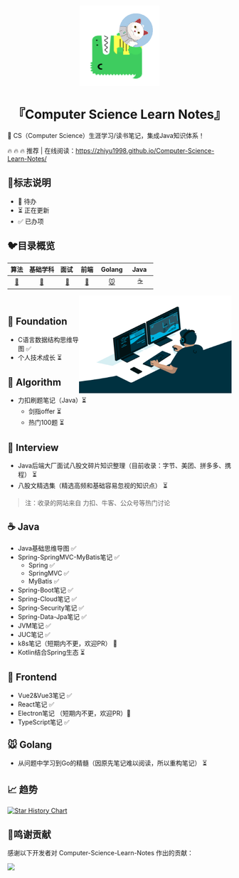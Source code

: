 <div align="center">
 <img width="180px" src="src/.vuepress/public/logo.png">
    <p/>
 <h1>『Computer Science Learn Notes』</h1>
</div>




:rocket: CS（Computer Science）生涯学习/读书笔记，集成Java知识体系！

:fire: :fire: :fire:  推荐 | 在线阅读：<https://zhiyu1998.github.io/Computer-Science-Learn-Notes/>

## :milky_way:标志说明

* 🚫 待办
* ⏳ 正在更新
* ✅ 已办项

## :bird:目录概览

|          算法           |          基础学科           |       面试&nbsp;       |         前端         | &nbsp;Golang&nbsp;  | &nbsp;Java&nbsp;&nbsp; |
| :---------------------: | :-------------------------: | :--------------------: | :------------------: | :-----------------: | :--------------------: |
| [:penguin:](#Algorithm) | [:baby_chick:](#Foundation) | [:tiger:](#Interview) | [:ocean:](#Frontend) | [:mouse:](#golang) |   [:coffee:](#java)    |

<img align="right" alt="GIF" src="src/.vuepress/public/code.gif" width="343" height="220" title="Do what you like, and do it best!"> &nbsp;

## :baby_chick: Foundation

* C语言数据结构思维导图 ✅
* 个人技术成长 ⏳



## :penguin: Algorithm

* 力扣刷题笔记（Java）⏳
  * 剑指offer ⏳
  * 热门100题 ⏳



## :tiger: Interview

* Java后端大厂面试八股文碎片知识整理（目前收录：字节、美团、拼多多、携程） ⏳
* 八股文精选集（精选高频和基础容易忽视的知识点） ⏳

> 注：收录的网站来自 力扣、牛客、公众号等热门讨论

## :coffee: Java

* Java基础思维导图 ✅
* Spring-SpringMVC-MyBatis笔记 ✅
  * Spring  ✅
  * SpringMVC ✅
  * MyBatis ✅
* Spring-Boot笔记 ✅
* Spring-Cloud笔记 ✅
* Spring-Security笔记 ✅
* Spring-Data-Jpa笔记 ✅
* JVM笔记 ✅
* JUC笔记 ✅
* k8s笔记（短期内不更，欢迎PR） 🚫
* Kotlin结合Spring生态 ⏳ 



## :ocean: Frontend

* Vue2&Vue3笔记 ✅
* React笔记 ✅
* Electron笔记 （短期内不更，欢迎PR）🚫
* TypeScript笔记 ✅



## :mouse: Golang

* 从问题中学习到Go的精髓（因原先笔记难以阅读，所以重构笔记） ⏳



## :chart_with_upwards_trend: 趋势

[![Star History Chart](https://api.star-history.com/svg?repos=zhiyu1998/Computer-Science-Learn-Notes&type=Date)](https://star-history.com/#zhiyu1998/Computer-Science-Learn-Notes&Date)



## 🌸鸣谢贡献

感谢以下开发者对 Computer-Science-Learn-Notes 作出的贡献：

<a href="https://github.com/zhiyu1998/Computer-Science-Learn-Notes/graphs/contributors">
  <img src="https://contrib.rocks/image?repo=zhiyu1998/Computer-Science-Learn-Notes&max=1000" />
</a>
